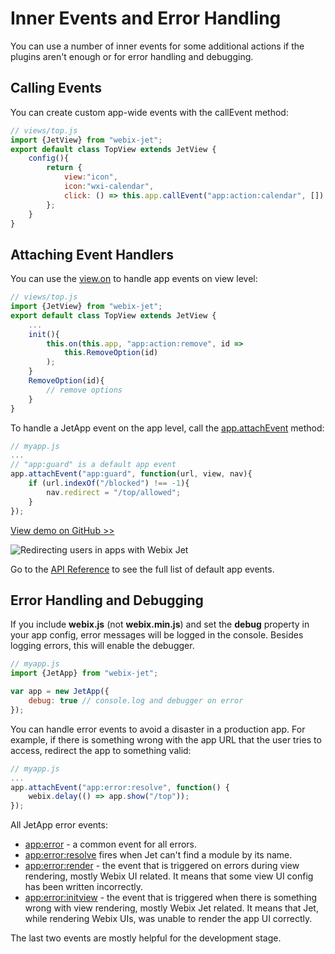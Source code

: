 # Inner Events and Error Handling

You can use a number of inner events for some additional actions if the plugins aren't enough or for error handling and debugging.

## Calling Events

You can create custom app-wide events with the callEvent method:

```javascript
// views/top.js
import {JetView} from "webix-jet";
export default class TopView extends JetView {
    config(){
        return {
            view:"icon",
            icon:"wxi-calendar",
            click: () => this.app.callEvent("app:action:calendar", [])
        };
    }
}
```

## Attaching Event Handlers

You can use the [view.on]() to handle app events on view level:

```javascript
// views/top.js
import {JetView} from "webix-jet";
export default class TopView extends JetView {
    ...
    init(){
        this.on(this.app, "app:action:remove", id =>
            this.RemoveOption(id)
        );
    }
    RemoveOption(id){
        // remove options
    }
}
```

To handle a JetApp event on the app level, call the [app.attachEvent](api/jetapp-methods.md#app-attachevent) method:

```javascript
// myapp.js
...
// "app:guard" is a default app event
app.attachEvent("app:guard", function(url, view, nav){
    if (url.indexOf("/blocked") !== -1){
        nav.redirect = "/top/allowed";
    }
});
```

[View demo on GitHub &gt;&gt;](https://github.com/webix-hub/jet-demos/blob/master/sources/appguard.js)

![Redirecting users in apps with Webix Jet](../.gitbook/assets/appguard.png)

Go to the [API Reference](api/jetapp-events.md) to see the full list of default app events.

## Error Handling and Debugging

If you include **webix.js** (not **webix.min.js**) and set the **debug** property in your app config, error messages will be logged in the console. Besides logging errors, this will enable the debugger.

```javascript
// myapp.js
import {JetApp} from "webix-jet";

var app = new JetApp({
    debug: true // console.log and debugger on error
});
```

You can handle error events to avoid a disaster in a production app. For example, if there is something wrong with the app URL that the user tries to access, redirect the app to something valid:

```javascript
// myapp.js
...
app.attachEvent("app:error:resolve", function() {
    webix.delay(() => app.show("/top"));
});
```

All JetApp error events:

- [app:error](api/jetapp-events.md#app-error) - a common event for all errors.
- [app:error:resolve](api/jetapp-events.md#app-error-resolve) fires when Jet can't find a module by its name.
- [app:error:render](api/jetapp-events.md#app-error-render) - the event that is triggered on errors during view rendering, mostly Webix UI related. It means that some view UI config has been written incorrectly.
- [app:error:initview](api/jetapp-events.md#app-error-initview) - the event that is triggered when there is something wrong with view rendering, mostly Webix Jet related. It means that Jet, while rendering Webix UIs, was unable to render the app UI correctly.

The last two events are mostly helpful for the development stage.
